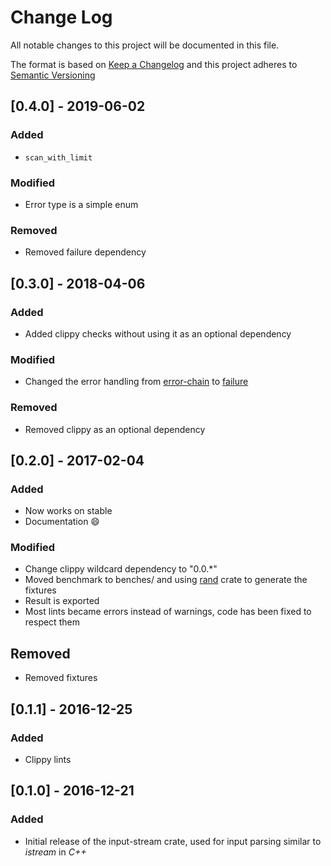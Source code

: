 # Change Log
All notable changes to this project will be documented in this file.

The format is based on [Keep a Changelog](http://keepachangelog.com/)
and this project adheres to [Semantic Versioning](http://semver.org/)

## [0.4.0] - 2019-06-02
### Added
- `scan_with_limit`

### Modified
- Error type is a simple enum

### Removed
- Removed failure dependency

## [0.3.0] - 2018-04-06
### Added
- Added clippy checks without using it as an optional dependency

### Modified
- Changed the error handling from [error-chain](https://crates.io/crates/error-chain)
to [failure](https://crates.io/crates/failure)

### Removed
- Removed clippy as an optional dependency

## [0.2.0] - 2017-02-04
### Added
- Now works on stable
- Documentation :smile:

### Modified
- Change clippy wildcard dependency to "0.0.\*"
- Moved benchmark to benches/ and using [rand](https://crates.io/crates/rand)
crate to generate the fixtures
- Result is exported
- Most lints became errors instead of warnings, code has been fixed to respect them

## Removed
- Removed fixtures

## [0.1.1] - 2016-12-25
### Added
- Clippy lints

## [0.1.0] - 2016-12-21
### Added

- Initial release of the input-stream crate, used for input parsing similar
to _istream_ in _C++_
